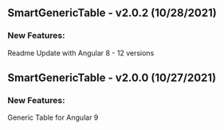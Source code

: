 ## SmartGenericTable - v2.0.2 (10/28/2021)

### New Features:

Readme Update with Angular 8 - 12 versions

## SmartGenericTable - v2.0.0 (10/27/2021)

### New Features:

Generic Table for Angular 9
